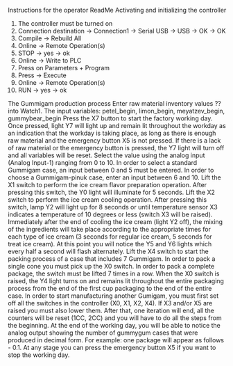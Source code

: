 
Instructions for the operator ReadMe
Activating and initializing the controller
1. The controller must be turned on
2. Connection destination -> Connection1 -> Serial USB -> USB -> OK -> OK
3. Compile -> Rebuild All
4. Online -> Remote Operation(s)
5. STOP -> yes -> ok
6. Online -> Write to PLC
7. Press on Parameters + Program
8. Press -> Execute
9. Online -> Remote Operation(s)
10. RUN -> yes -> ok

The Gummigam production process
Enter raw material inventory values ??into Watch1.
The input variables: petel_begin, limon_begin, meyatzev_begin, gummybear_begin
Press the X7 button to start the factory working day. Once pressed, light Y7 will light up and remain lit throughout the workday as an indication that the workday is taking place, as long as there is enough raw material and the emergency button X5 is not pressed. If there is a lack of raw material or the emergency button is pressed, the Y7 light will turn off and all variables will be reset.
Select the value using the analog input (Analog Input-1) ranging from 0 to 10. In order to select a standard Gummigam case, an input between 0 and 5 must be entered. In order to choose a Gummigam-pinuk case, enter an input between 6 and 10.
Lift the X1 switch to perform the ice cream flavor preparation operation. After pressing this switch, the Y0 light will illuminate for 5 seconds.
Lift the X2 switch to perform the ice cream cooling operation. After pressing this switch, lamp Y2 will light up for 8 seconds or until temperature sensor X3 indicates a temperature of 10 degrees or less (switch X3 will be raised).
Immediately after the end of cooling the ice cream (light Y2 off), the mixing of the ingredients will take place according to the appropriate times for each type of ice cream (3 seconds for regular ice cream, 5 seconds for treat ice cream). At this point you will notice the Y5 and Y6 lights which every half a second will flash alternately.
Lift the X4 switch to start the packing process of a case that includes 7 Gummigam.
In order to pack a single cone you must pick up the X0 switch. In order to pack a complete package, the switch must be lifted 7 times in a row. When the X0 switch is raised, the Y4 light turns on and remains lit throughout the entire packaging process from the end of the first cup packaging to the end of the entire case.
In order to start manufacturing another Gumigam, you must first set off all the switches in the controller (X0, X1, X2, X4). If X3 and/or X5 are raised you must also lower them. After that, one iteration will end, all the counters will be reset (1CC, 2CC) and you will have to do all the steps from the beginning.
At the end of the working day, you will be able to notice the analog output showing the number of gummygum cases that were produced in decimal form. For example: one package will appear as follows - 0.1.
At any stage you can press the emergency button X5 if you want to stop the working day.


